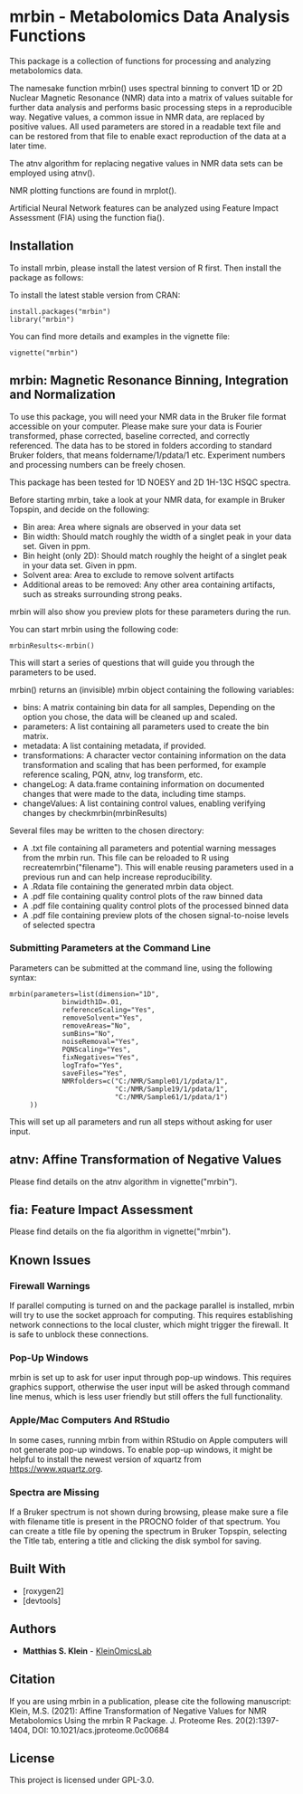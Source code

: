 # mrbin - Metabolomics Data Analysis Functions

This package is a collection of functions for processing and analyzing
metabolomics data.

The namesake function mrbin() uses spectral binning to convert 1D or 2D Nuclear
Magnetic Resonance (NMR) data into a matrix of values
suitable for further data analysis and performs basic processing steps in a
reproducible way. Negative values, a common issue in NMR data, are replaced by
positive values. All used parameters are stored in a readable text file and can
be restored from that file to enable exact reproduction of the data at a later
time.

The atnv algorithm for replacing negative values in NMR data sets can be
employed using atnv().

NMR plotting functions are found in mrplot().

Artificial Neural Network features can be analyzed using Feature Impact
Assessment (FIA) using the function fia().


## Installation

To install  mrbin, please install the latest version of R first. Then install 
the package as follows:

To install the latest stable version from CRAN:

```
install.packages("mrbin")
library("mrbin")
```

You can find more details and examples in the vignette file:

```
vignette("mrbin")
```


## mrbin: Magnetic Resonance Binning, Integration and Normalization

To use this package, you will need your NMR data in the Bruker file format 
accessible on your computer. Please make sure your data is Fourier transformed, 
phase corrected, baseline corrected, and correctly referenced. The data has to 
be stored in folders according to standard Bruker folders, that means 
foldername/1/pdata/1 etc. Experiment numbers and processing numbers can be 
freely chosen.

This package has been tested for 1D NOESY and 2D 1H-13C HSQC spectra.

Before starting mrbin, take a look at your NMR data, for example in Bruker 
Topspin, and decide on the following:
* Bin area: Area where signals are observed in your data set
* Bin width: Should match roughly the width of a singlet peak in your data set. Given in ppm.
* Bin height (only 2D): Should match roughly the height of a singlet peak in your data set. Given in ppm.
* Solvent area: Area to exclude to remove solvent artifacts
* Additional areas to be removed: Any other area containing artifacts, such as streaks surrounding strong peaks.

mrbin will also show you preview plots for these parameters during the run.

You can start mrbin using the following code:

```
mrbinResults<-mrbin()
```

This will start a series of questions that will guide you through the parameters to be used. 

mrbin() returns an (invisible) mrbin object containing the following variables: 
* bins: A matrix containing bin data for all samples, Depending on the option you chose, the data will be cleaned up and scaled.
* parameters: A list containing all parameters used to create the bin matrix.
* metadata: A list containing metadata, if provided.
* transformations: A character vector containing information on the data transformation and scaling that has been performed, for example reference scaling, PQN, atnv, log transform, etc.
* changeLog: A data.frame containing information on documented changes that were made to the data, including time stamps.
* changeValues: A list containing control values, enabling verifying changes by checkmrbin(mrbinResults)

Several files may be written to the chosen directory:
* A .txt file containing all parameters and potential warning messages from the mrbin run. This file can be reloaded to R using recreatemrbin("filename"). This will enable reusing parameters used in a previous run and can help increase reproducibility.
* A .Rdata file containing the generated mrbin data object.
* A .pdf file containing quality control plots of the raw binned data
* A .pdf file containing quality control plots of the processed binned data
* A .pdf file containing preview plots of the chosen signal-to-noise levels of selected spectra

### Submitting Parameters at the Command Line
Parameters can be submitted at the command line, using the following syntax:

```
mrbin(parameters=list(dimension="1D",
             binwidth1D=.01,
             referenceScaling="Yes",
             removeSolvent="Yes",
             removeAreas="No",
             sumBins="No",
             noiseRemoval="Yes",
             PQNScaling="Yes",
             fixNegatives="Yes",
             logTrafo="Yes",
             saveFiles="Yes",
             NMRfolders=c("C:/NMR/Sample01/1/pdata/1",
                          "C:/NMR/Sample19/1/pdata/1",
                          "C:/NMR/Sample61/1/pdata/1")
     ))
```

This will set up all parameters and run all steps without asking for user input.

## atnv: Affine Transformation of Negative Values

Please find details on the atnv algorithm in vignette("mrbin").


## fia: Feature Impact Assessment

Please find details on the fia algorithm in vignette("mrbin").


## Known Issues


### Firewall Warnings
If parallel computing is turned on and the package parallel is installed,
mrbin will try to use the socket approach for computing. This requires
establishing network connections to the local cluster, which might
trigger the firewall. It is safe to unblock these connections.

### Pop-Up Windows
mrbin is set up to ask for user input through pop-up windows. This requires
graphics support, otherwise the user input will be asked through command line
menus, which is less user friendly but still offers the full functionality.

### Apple/Mac Computers And RStudio
In some cases, running mrbin from within RStudio on Apple computers will not
generate pop-up windows. To enable pop-up windows, it might be helpful to install
the newest version of xquartz from https://www.xquartz.org.

### Spectra are Missing
If a Bruker spectrum is not shown during browsing, please make sure a file
with filename title is present in the PROCNO folder of that spectrum. You
can create a title file by opening the spectrum in Bruker Topspin, selecting
the Title tab, entering a title and clicking the disk symbol for saving.


## Built With

* [roxygen2]
* [devtools]


## Authors

* **Matthias S. Klein** - [KleinOmicsLab](https://github.com/kleinomicslab/)


## Citation
If you are using mrbin in a publication, please cite the following manuscript:
Klein, M.S. (2021): Affine Transformation of Negative Values for NMR Metabolomics 
Using the mrbin R Package. J. Proteome Res. 20(2):1397-1404, 
DOI: 10.1021/acs.jproteome.0c00684


## License

This project is licensed under GPL-3.0.
